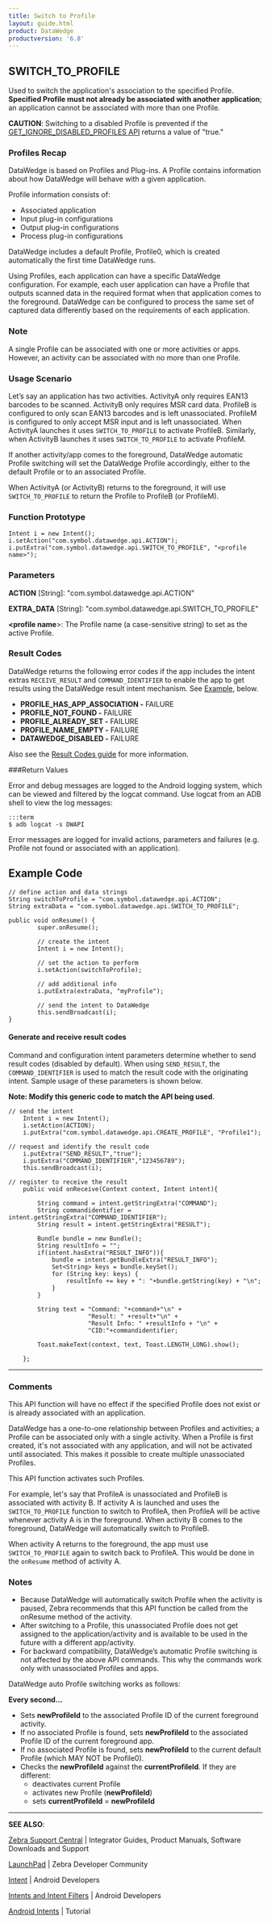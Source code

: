 ```yaml
---
title: Switch to Profile 
layout: guide.html
product: DataWedge
productversion: '6.8'
---
```


## SWITCH_TO_PROFILE

Used to switch the application's association to the specified Profile. **Specified Profile must not already be associated with another application**; an application cannot be associated with more than one Profile. 

**CAUTION**: Switching to a disabled Profile is prevented if the [GET_IGNORE_DISABLED_PROFILES API](../getignoredisabledprofiles) returns a value of "true."    

### Profiles Recap
DataWedge is based on Profiles and Plug-ins. A Profile contains information about how DataWedge will behave with a given application.

Profile information consists of:

* Associated application
* Input plug-in configurations
* Output plug-in configurations
* Process plug-in configurations

DataWedge includes a default Profile, Profile0, which is created automatically the first time DataWedge runs.

Using Profiles, each application can have a specific DataWedge configuration. For example, each user application can have a Profile that outputs scanned data in the required format when that application comes to the foreground. DataWedge can be configured to process the same set of captured data differently based on the requirements of each application.

### Note
A single Profile can be associated with one or more activities or apps. However, an activity can be associated with no more than one Profile. 

### Usage Scenario
Let’s say an application has two activities. ActivityA only requires EAN13 barcodes to be scanned. ActivityB only requires MSR card data. ProfileB is configured to only scan EAN13 barcodes and is left unassociated. ProfileM is configured to only accept MSR input and is left unassociated. When ActivityA launches it uses `SWITCH_TO_PROFILE` to activate ProfileB. Similarly, when ActivityB launches it uses `SWITCH_TO_PROFILE` to activate ProfileM.

If another activity/app comes to the foreground, DataWedge automatic Profile switching will set the DataWedge Profile accordingly, either to the default Profile or to an associated Profile.

When ActivityA (or ActivityB) returns to the foreground, it will use `SWITCH_TO_PROFILE` to return the Profile to ProfileB (or ProfileM).

### Function Prototype

	Intent i = new Intent();
	i.setAction("com.symbol.datawedge.api.ACTION");
	i.putExtra("com.symbol.datawedge.api.SWITCH_TO_PROFILE", "<profile name>");

### Parameters
**ACTION** [String]: "com.symbol.datawedge.api.ACTION"

**EXTRA_DATA** [String]: "com.symbol.datawedge.api.SWITCH_TO_PROFILE"

**&lt;profile name**&gt;: The Profile name (a case-sensitive string) to set as the active Profile.

### Result Codes

DataWedge returns the following error codes if the app includes the intent extras `RECEIVE_RESULT` and `COMMAND_IDENTIFIER` to enable the app to get results using the DataWedge result intent mechanism. See [Example](#example), below. 

* **PROFILE_HAS_APP_ASSOCIATION -** FAILURE
* **PROFILE_NOT_FOUND -** FAILURE 
* **PROFILE_ALREADY_SET -** FAILURE
* **PROFILE_NAME_EMPTY -** FAILURE
* **DATAWEDGE_DISABLED -** FAILURE

Also see the [Result Codes guide](../resultinfo) for more information.  

###Return Values

Error and debug messages are logged to the Android logging system, which can be viewed and filtered by the logcat command. Use logcat from an ADB shell to view the log messages:

	:::term
	$ adb logcat -s DWAPI

Error messages are logged for invalid actions, parameters and failures (e.g. Profile not found or associated with an application).

## Example Code
	// define action and data strings
	String switchToProfile = "com.symbol.datawedge.api.ACTION";
	String extraData = "com.symbol.datawedge.api.SWITCH_TO_PROFILE";

	public void onResume() {
	        super.onResume();
	      
	        // create the intent
	        Intent i = new Intent();
	      
	        // set the action to perform
	        i.setAction(switchToProfile);
	      
	        // add additional info
	        i.putExtra(extraData, "myProfile");
	      
	        // send the intent to DataWedge
	        this.sendBroadcast(i);
	}

#### Generate and receive result codes
Command and configuration intent parameters determine whether to send result codes (disabled by default). When using `SEND_RESULT`, the `COMMAND_IDENTIFIER` is used to match the result code with the originating intent. Sample usage of these parameters is shown below. 

**Note: Modify this generic code to match the API being used**.  

	// send the intent
		Intent i = new Intent();
		i.setAction(ACTION);
		i.putExtra("com.symbol.datawedge.api.CREATE_PROFILE", "Profile1");

	// request and identify the result code
		i.putExtra("SEND_RESULT","true");
		i.putExtra("COMMAND_IDENTIFIER","123456789");
		this.sendBroadcast(i);

	// register to receive the result
		public void onReceive(Context context, Intent intent){

		    String command = intent.getStringExtra("COMMAND");
		    String commandidentifier = intent.getStringExtra("COMMAND_IDENTIFIER");
		    String result = intent.getStringExtra("RESULT");

		    Bundle bundle = new Bundle();
		    String resultInfo = "";
		    if(intent.hasExtra("RESULT_INFO")){
		        bundle = intent.getBundleExtra("RESULT_INFO");
		        Set<String> keys = bundle.keySet();
		        for (String key: keys) {
		            resultInfo += key + ": "+bundle.getString(key) + "\n";
		        }
		    }

		    String text = "Command: "+command+"\n" +
		                  "Result: " +result+"\n" +
		                  "Result Info: " +resultInfo + "\n" +
		                  "CID:"+commandidentifier;
		    
		    Toast.makeText(context, text, Toast.LENGTH_LONG).show();

		};

-----

### Comments
This API function will have no effect if the specified Profile does not exist or is already associated with an application.

DataWedge has a one-to-one relationship between Profiles and activities; a Profile can be associated only with a single activity. When a Profile is first created, it's not associated with any application, and will not be activated until associated. This makes it possible to create multiple unassociated Profiles.

This API function activates such Profiles.

For example, let's say that ProfileA is unassociated and ProfileB is associated with activity B. If activity A is launched and uses the `SWITCH_TO_PROFILE` function to switch to ProfileA, then ProfileA will be active whenever activity A is in the foreground. When activity B comes to the foreground, DataWedge will automatically switch to ProfileB. 

When activity A returns to the foreground, the app must use `SWITCH_TO_PROFILE` again to switch back to ProfileA. This would be done in the `onResume` method of activity A.

### Notes
* Because DataWedge will automatically switch Profile when the activity is paused, Zebra recommends that this API function be called from the onResume method of the activity.
* After switching to a Profile, this unassociated Profile does not get assigned to the application/activity and is available to be used in the future with a different app/activity.
* For backward compatibility, DataWedge’s automatic Profile switching is not affected by the above API commands. This why the commands work only with unassociated Profiles and apps.

DataWedge auto Profile switching works as follows: 

**Every second…**
* Sets **newProfileId** to the associated Profile ID of the current foreground activity. 
* If no associated Profile is found, sets **newProfileId** to the associated Profile ID of the current foreground app. 
* If no associated Profile is found, sets **newProfileId** to the current default Profile (which  MAY NOT be Profile0). 
* Checks the **newProfileId** against the **currentProfileId**. If they are different: 
	* deactivates current Profile
	* activates new Profile (**newProfileId**)
	* sets **currentProfileId** = **newProfileId**

-----

**SEE ALSO**:

[Zebra Support Central](https://www.zebra.com/us/en/support-downloads.html) | Integrator Guides, Product Manuals, Software Downloads and Support

[LaunchPad](https://developer.zebra.com/welcome) | Zebra Developer Community

[Intent](https://developer.android.com/reference/android/content/Intent.html) | Android Developers

[Intents and Intent Filters](http://developer.android.com/guide/components/intents-filters.html) | Android Developers

[Android Intents](http://www.vogella.com/tutorials/AndroidIntent/article.html) | Tutorial
